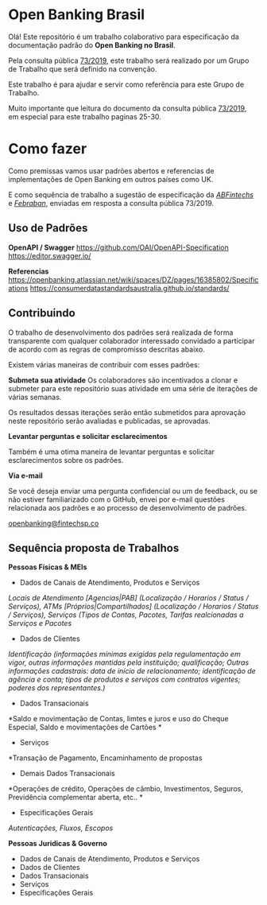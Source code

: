 ﻿
# Open Banking Brasil
Olá! Este repositório é um trabalho colaborativo para especificação da documentação padrão do  **Open Banking no Brasil**. 

Pela consulta pública [73/2019](https://www3.bcb.gov.br/audpub/DetalharAudienciaPage?0-2.ILinkListener-form-dadosEntidadeDetalhamentoPanel-linkArquivo&pk=322), este trabalho será realizado por um Grupo de Trabalho que será definido na convenção. 

Este trabalho é para ajudar e servir como referência para este Grupo de Trabalho.

Muito importante que leitura do documento da consulta  pública [73/2019](https://www3.bcb.gov.br/audpub/DetalharAudienciaPage?0-2.ILinkListener-form-dadosEntidadeDetalhamentoPanel-linkArquivo&pk=322), em especial para este trabalho paginas 25-30.


# Como fazer
Como premissas vamos usar padrões abertos e referencias de implementações de Open Banking em outros países como UK.

E como sequência de trabalho a sugestão de especificação da *[ABFintechs](https://www3.bcb.gov.br/audpub/DetalharSugestaoPage?5&pk=3748)* e *[Febraban](https://www3.bcb.gov.br/audpub/DetalharSugestaoPage?4&pk=3772)*, enviadas em resposta a consulta pública 73/2019. 

## Uso de Padrões

**OpenAPI / Swagger**
https://github.com/OAI/OpenAPI-Specification
https://editor.swagger.io/

**Referencias**
https://openbanking.atlassian.net/wiki/spaces/DZ/pages/16385802/Specifications
https://consumerdatastandardsaustralia.github.io/standards/

## Contribuindo 
O trabalho de desenvolvimento dos padrões será realizada de forma transparente com qualquer colaborador interessado convidado a participar de acordo com as regras de compromisso descritas abaixo.

Existem várias maneiras de contribuir com esses padrões:

**Submeta sua atividade** 
Os colaboradores são incentivados a clonar e submeter para este repositório suas atividade em uma série de iterações de várias semanas. 

Os resultados dessas iterações serão então submetidos para aprovação neste repositório serão avaliadas e publicadas, se aprovadas. 

**Levantar perguntas e solicitar esclarecimentos**

Também é uma otima maneira de levantar perguntas e solicitar esclarecimentos sobre os padrões.

**Via e-mail**

Se você deseja enviar uma pergunta confidencial ou um de feedback, ou se não estiver familiarizado com o GitHub, envei por e-mail questões relacionada aos padrões e ao processo de desenvolvimento de padrões.

openbanking@fintechsp.co

## Sequência proposta de Trabalhos

**Pessoas Físicas & MEIs**

 - Dados de Canais de Atendimento, Produtos e Serviços 
 
 *Locais de Atendimento [Agencias|PAB] (Localização / Horarios / Status / Serviços), ATMs [Próprios|Compartilhados] (Localização / Horarios / Status / Serviços), Serviços (Tipos de Contas, Pacotes, Tarifas realcionadas a Serviços e Pacotes*
 
 - Dados de Clientes
 
 *Identificação (informações mínimas exigidas pela regulamentação em vigor, outras informações mantidas pela instituição; qualificação; Outras informações cadastrais: data de início de relacionamento; identificação de agência e conta; tipos de produtos e serviços com contratos vigentes;  poderes dos representantes.)*

 - Dados Transacionais
 
 *Saldo e movimentação de Contas, limtes e juros e uso do Cheque Especial, Saldo e movimentações de Cartões *

 - Serviços  
 
 *Transação de Pagamento, Encaminhamento de propostas 

 - Demais Dados Transacionais
 
 *Operações de crédito, Operações de câmbio, Investimentos, Seguros, Previdência complementar aberta, etc.. *

 - Especificações Gerais 
 
 *Autenticações, Fluxos, Escopos*

**Pessoas Juridicas & Governo**

 - Dados de Canais de Atendimento, Produtos e Serviços 
 - Dados de Clientes
 - Dados Transacionais
 - Serviços  
 - Especificações Gerais 

